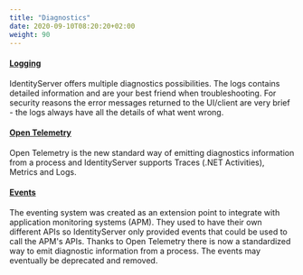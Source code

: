 ```yaml
---
title: "Diagnostics"
date: 2020-09-10T08:20:20+02:00
weight: 90
---
```


#### [**Logging**](logging)
IdentityServer offers multiple diagnostics possibilities. The logs contains detailed information and
are your best friend when troubleshooting. For security reasons the error messages returned
to the UI/client are very brief - the logs always have all the details of what went wrong.

#### [**Open Telemetry**](otel)
Open Telemetry is the new standard way of emitting diagnostics information from a process and
IdentityServer supports Traces (.NET Activities), Metrics and Logs.

#### [**Events**](events)
The eventing system was created as an extension point to integrate with application monitoring 
systems (APM). They used to have their own different APIs so IdentityServer only provided events 
that could be used to call the APM's APIs. Thanks to Open Telemetry there is now a standardized 
way to emit diagnostic information from a process. The events may eventually be deprecated and removed.